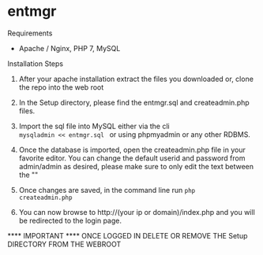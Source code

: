 # entmgr

Requirements
+ Apache / Nginx, PHP 7, MySQL

Installation Steps

1. After your apache installation extract the files you downloaded or, clone the repo into the web root

2. In the Setup directory, please find the entmgr.sql and createadmin.php files.

3. Import the sql file into MySQL either via the cli <code> mysqladmin << entmgr.sql </code> or using phpmyadmin or any other RDBMS.

4. Once the database is imported, open the createadmin.php file in your favorite editor. 
   You can change the default userid and password from admin/admin as desired, please make sure to only edit the text between the ""

5. Once changes are saved, in the command line run <code>php createadmin.php</code>

6. You can now browse to http://(your ip or domain)/index.php and you will be redirected to the login page.

**** IMPORTANT ****
ONCE LOGGED IN DELETE OR REMOVE THE Setup DIRECTORY FROM THE WEBROOT
